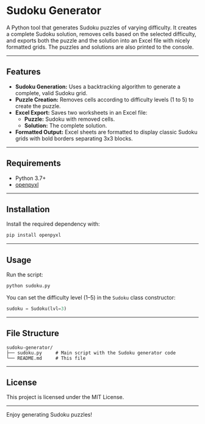 # Sudoku Generator

A Python tool that generates Sudoku puzzles of varying difficulty. It creates a complete Sudoku solution, removes cells based on the selected difficulty, and exports both the puzzle and the solution into an Excel file with nicely formatted grids. The puzzles and solutions are also printed to the console.

---

## Features

- **Sudoku Generation:** Uses a backtracking algorithm to generate a complete, valid Sudoku grid.
- **Puzzle Creation:** Removes cells according to difficulty levels (1 to 5) to create the puzzle.
- **Excel Export:** Saves two worksheets in an Excel file:
  - **Puzzle:** Sudoku with removed cells.
  - **Solution:** The complete solution.
- **Formatted Output:** Excel sheets are formatted to display classic Sudoku grids with bold borders separating 3x3 blocks.

---

## Requirements

- Python 3.7+
- [openpyxl](https://openpyxl.readthedocs.io/)

---

## Installation

Install the required dependency with:
```bash
pip install openpyxl
```

---

## Usage

Run the script:
```bash
python sudoku.py
```
You can set the difficulty level (1–5) in the `Sudoku` class constructor:
```python
sudoku = Sudoku(lvl=3)  
```

---

## File Structure

```
sudoku-generator/
├── sudoku.py     # Main script with the Sudoku generator code
└── README.md     # This file
```

---

## License

This project is licensed under the MIT License.

---

Enjoy generating Sudoku puzzles!